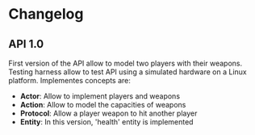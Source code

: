 # Changelog

## API 1.0
First version of the API allow to model two players with their weapons.
Testing harness allow to test API using a simulated hardware on a Linux platform.
Implementes concepts are:
* __Actor__: Allow to implement players and weapons
* __Action__: Allow to model the capacities of weapons
* __Protocol__: Allow a player weapon to hit another player
* __Entity__: In this version, 'health' entity is implemented
